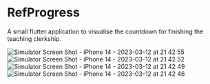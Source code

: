 # RefProgress
A small flutter application to visualise the countdown for finishing the teaching clerkship.

![Simulator Screen Shot - iPhone 14 - 2023-03-12 at 21 42 55](https://user-images.githubusercontent.com/32933389/224572469-a769c9d3-a360-42ce-ad71-0b2a118cb4d6.png)
![Simulator Screen Shot - iPhone 14 - 2023-03-12 at 21 42 52](https://user-images.githubusercontent.com/32933389/224572472-219c39ba-8157-4b52-86c4-d2b20566c618.png)
![Simulator Screen Shot - iPhone 14 - 2023-03-12 at 21 42 49](https://user-images.githubusercontent.com/32933389/224572473-a9819ffb-7a1d-4589-9e53-8d1b46863089.png)
![Simulator Screen Shot - iPhone 14 - 2023-03-12 at 21 42 46](https://user-images.githubusercontent.com/32933389/224572475-de0d0699-96b3-49f0-9213-2a1d417f1c0e.png)
